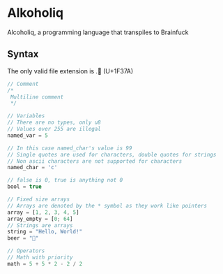 # Alkoholiq
Alcoholiq, a programming language that transpiles to Brainfuck


## Syntax

The only valid file extension is .🍺 (U+1F37A)
```js
// Comment
/* 
 Multiline comment
 */

// Variables
// There are no types, only u8
// Values over 255 are illegal
named_var = 5

// In this case named_char's value is 99
// Single quotes are used for characters, double quotes for strings
// Non ascii characters are not supported for characters
named_char = 'c'

// false is 0, true is anything not 0
bool = true

// Fixed size arrays
// Arrays are denoted by the * symbol as they work like pointers
array = [1, 2, 3, 4, 5]
array_empty = [0; 64]
// Strings are arrays
string = "Hello, World!"
beer = "🍺"

// Operators
// Math with priority
math = 5 + 5 * 2 - 2 / 2
```
